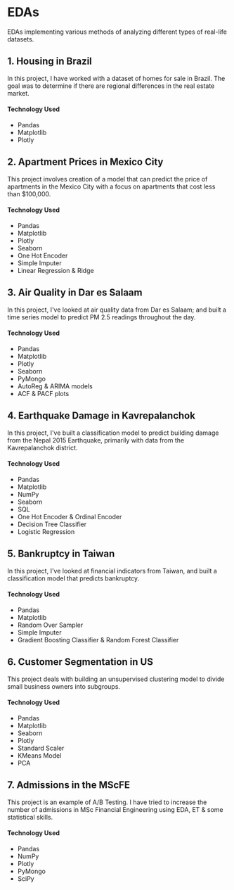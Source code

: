 # EDAs

EDAs implementing various methods of analyzing different types of real-life datasets.

## 1. Housing in Brazil
In this project, I have worked with a dataset of homes for sale in Brazil. The goal was to determine if there are regional differences in the real estate market.

#### Technology Used
- Pandas
- Matplotlib
- Plotly

## 2. Apartment Prices in Mexico City
This project involves creation of a model that can predict the price of apartments in the Mexico City with a focus on apartments that cost less than $100,000.

#### Technology Used
- Pandas
- Matplotlib
- Plotly
- Seaborn
- One Hot Encoder
- Simple Imputer
- Linear Regression & Ridge

## 3. Air Quality in Dar es Salaam
In this project, I've looked at air quality data from Dar es Salaam; and built a time series model to predict PM 2.5 readings throughout the day.

#### Technology Used
- Pandas
- Matplotlib
- Plotly
- Seaborn
- PyMongo
- AutoReg & ARIMA models
- ACF & PACF plots

## 4. Earthquake Damage in Kavrepalanchok
In this project, I've built a classification model to predict building damage from the Nepal 2015 Earthquake, primarily with data from the Kavrepalanchok district.

#### Technology Used
- Pandas
- Matplotlib
- NumPy
- Seaborn
- SQL
- One Hot Encoder & Ordinal Encoder
- Decision Tree Classifier
- Logistic Regression

## 5. Bankruptcy in Taiwan
In this project, I've looked at financial indicators from Taiwan, and built a classification model that predicts bankruptcy.

#### Technology Used
- Pandas
- Matplotlib
- Random Over Sampler
- Simple Imputer
- Gradient Boosting Classifier & Random Forest Classifier

## 6. Customer Segmentation in US
This project deals with building an unsupervised clustering model to divide small business owners into subgroups.

#### Technology Used
 - Pandas
 - Matplotlib
 - Seaborn
 - Plotly
 - Standard Scaler
 - KMeans Model
 - PCA

## 7. Admissions in the MScFE
This project is an example of A/B Testing. I have tried to increase the number of admissions in MSc Financial Engineering using EDA, ET & some statistical skills.

#### Technology Used
 - Pandas
 - NumPy
 - Plotly
 - PyMongo
 - SciPy
